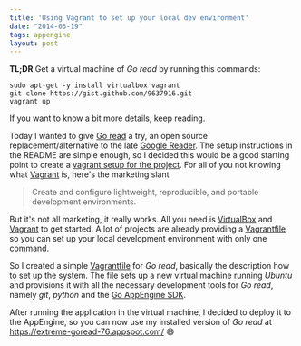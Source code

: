 ```yaml
---
title: 'Using Vagrant to set up your local dev environment'
date: "2014-03-19"
tags: appengine
layout: post
---
```

**TL;DR** Get a virtual machine of *Go read* by running this commands:

    sudo apt-get -y install virtualbox vagrant
    git clone https://gist.github.com/9637916.git
    vagrant up

If you want to know a bit more details, keep reading.

Today I wanted to give [Go read][0] a try, an open source replacement/alternative to the late [Google Reader][1]. The setup instructions in the README are simple enough, so I decided this would be a good starting point to create a [vagrant setup for the project][6]. For all of you not knowing what [Vagrant][3] is, here's the marketing slant

> Create and configure lightweight, reproducible, and portable development environments.

But it's not all marketing, it really works. All you need is [VirtualBox][5] and [Vagrant][3] to get started. A lot of projects are already providing a [Vagrantfile][4] so you can set up your local development environment with only one command.

So I created a simple [Vagrantfile][4] for *Go read*, basically the description how to set up the system. The file sets up a new virtual machine running *Ubuntu* and provisions it with all the necessary development tools for *Go read*, namely *git*, *python* and the [Go AppEngine SDK][5].

After running the application in the virtual machine, I decided to deploy it to the AppEngine, so you can now use my installed version of *Go read* at https://extreme-goread-76.appspot.com/ :smile:

[0]: https://www.goread.io/
[1]: http://www.google.com/reader/about/
[2]: https://extreme-goread-76.appspot.com/
[3]: http://www.vagrantup.com/
[4]: https://docs.vagrantup.com/v2/vagrantfile/
[5]: https://developers.google.com/appengine/downloads#Google_App_Engine_SDK_for_Go
[6]: https://gist.github.com/MoriTanosuke/9637916

